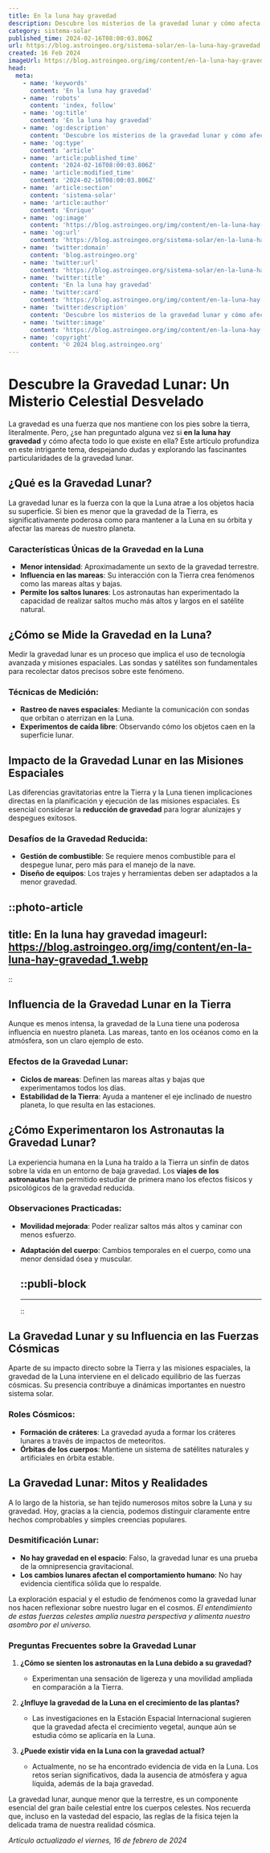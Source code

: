```yaml
---
title: En la luna hay gravedad
description: Descubre los misterios de la gravedad lunar y cómo afecta a la exploración espacial. Información esencial y fascinante.
category: sistema-solar
published_time: 2024-02-16T08:00:03.806Z
url: https://blog.astroingeo.org/sistema-solar/en-la-luna-hay-gravedad
created: 16 Feb 2024
imageUrl: https://blog.astroingeo.org/img/content/en-la-luna-hay-gravedad_1.webp
head:
  meta:
    - name: 'keywords'
      content: 'En la luna hay gravedad'
    - name: 'robots'
      content: 'index, follow'
    - name: 'og:title'
      content: 'En la luna hay gravedad'
    - name: 'og:description'
      content: 'Descubre los misterios de la gravedad lunar y cómo afecta a la exploración espacial. Información esencial y fascinante.'
    - name: 'og:type'
      content: 'article'
    - name: 'article:published_time'
      content: '2024-02-16T08:00:03.806Z'
    - name: 'article:modified_time'
      content: '2024-02-16T08:00:03.806Z'
    - name: 'article:section'
      content: 'sistema-solar'
    - name: 'article:author'
      content: 'Enrique'
    - name: 'og:image'
      content: 'https://blog.astroingeo.org/img/content/en-la-luna-hay-gravedad_1.webp'
    - name: 'og:url'
      content: 'https://blog.astroingeo.org/sistema-solar/en-la-luna-hay-gravedad'
    - name: 'twitter:domain'
      content: 'blog.astroingeo.org'
    - name: 'twitter:url'
      content: 'https://blog.astroingeo.org/sistema-solar/en-la-luna-hay-gravedad'
    - name: 'twitter:title'
      content: 'En la luna hay gravedad'
    - name: 'twitter:card'
      content: 'https://blog.astroingeo.org/img/content/en-la-luna-hay-gravedad_1.webp'
    - name: 'twitter:description'
      content: 'Descubre los misterios de la gravedad lunar y cómo afecta a la exploración espacial. Información esencial y fascinante.'
    - name: 'twitter:image'
      content: 'https://blog.astroingeo.org/img/content/en-la-luna-hay-gravedad_1.webp'
    - name: 'copyright'
      content: '© 2024 blog.astroingeo.org'
---
```

# Descubre la Gravedad Lunar: Un Misterio Celestial Desvelado

La gravedad es una fuerza que nos mantiene con los pies sobre la tierra, literalmente. Pero, ¿se han preguntado alguna vez si **en la luna hay gravedad** y cómo afecta todo lo que existe en ella? Este artículo profundiza en este intrigante tema, despejando dudas y explorando las fascinantes particularidades de la gravedad lunar.

## ¿Qué es la Gravedad Lunar?

La gravedad lunar es la fuerza con la que la Luna atrae a los objetos hacia su superficie. Si bien es menor que la gravedad de la Tierra, es significativamente poderosa como para mantener a la Luna en su órbita y afectar las mareas de nuestro planeta.

### Características Únicas de la Gravedad en la Luna
- **Menor intensidad**: Aproximadamente un sexto de la gravedad terrestre.
- **Influencia en las mareas**: Su interacción con la Tierra crea fenómenos como las mareas altas y bajas.
- **Permite los saltos lunares**: Los astronautas han experimentado la capacidad de realizar saltos mucho más altos y largos en el satélite natural.

## ¿Cómo se Mide la Gravedad en la Luna?

Medir la gravedad lunar es un proceso que implica el uso de tecnología avanzada y misiones espaciales. Las sondas y satélites son fundamentales para recolectar datos precisos sobre este fenómeno.

### Técnicas de Medición:
- **Rastreo de naves espaciales**: Mediante la comunicación con sondas que orbitan o aterrizan en la Luna.
- **Experimentos de caída libre**: Observando cómo los objetos caen en la superficie lunar.

## Impacto de la Gravedad Lunar en las Misiones Espaciales

Las diferencias gravitatorias entre la Tierra y la Luna tienen implicaciones directas en la planificación y ejecución de las misiones espaciales. Es esencial considerar la **reducción de gravedad** para lograr alunizajes y despegues exitosos.

### Desafíos de la Gravedad Reducida:
- **Gestión de combustible**: Se requiere menos combustible para el despegue lunar, pero más para el manejo de la nave.
- **Diseño de equipos**: Los trajes y herramientas deben ser adaptados a la menor gravedad.


::photo-article
---
title: En la luna hay gravedad
imageurl: https://blog.astroingeo.org/img/content/en-la-luna-hay-gravedad_1.webp
---
::


## Influencia de la Gravedad Lunar en la Tierra

Aunque es menos intensa, la gravedad de la Luna tiene una poderosa influencia en nuestro planeta. Las mareas, tanto en los océanos como en la atmósfera, son un claro ejemplo de esto.

### Efectos de la Gravedad Lunar:
- **Ciclos de mareas**: Definen las mareas altas y bajas que experimentamos todos los días.
- **Estabilidad de la Tierra**: Ayuda a mantener el eje inclinado de nuestro planeta, lo que resulta en las estaciones.

## ¿Cómo Experimentaron los Astronautas la Gravedad Lunar?

La experiencia humana en la Luna ha traído a la Tierra un sinfín de datos sobre la vida en un entorno de baja gravedad. Los **viajes de los astronautas** han permitido estudiar de primera mano los efectos físicos y psicológicos de la gravedad reducida.

### Observaciones Practicadas:
- **Movilidad mejorada**: Poder realizar saltos más altos y caminar con menos esfuerzo.
- **Adaptación del cuerpo**: Cambios temporales en el cuerpo, como una menor densidad ósea y muscular.


  ::publi-block
  ---
  ---
  ::
  
  
## La Gravedad Lunar y su Influencia en las Fuerzas Cósmicas

Aparte de su impacto directo sobre la Tierra y las misiones espaciales, la gravedad de la Luna interviene en el delicado equilibrio de las fuerzas cósmicas. Su presencia contribuye a dinámicas importantes en nuestro sistema solar.

### Roles Cósmicos:
- **Formación de cráteres**: La gravedad ayuda a formar los cráteres lunares a través de impactos de meteoritos.
- **Órbitas de los cuerpos**: Mantiene un sistema de satélites naturales y artificiales en órbita estable.

## La Gravedad Lunar: Mitos y Realidades

A lo largo de la historia, se han tejido numerosos mitos sobre la Luna y su gravedad. Hoy, gracias a la ciencia, podemos distinguir claramente entre hechos comprobables y simples creencias populares.

### Desmitificación Lunar:
- **No hay gravedad en el espacio**: Falso, la gravedad lunar es una prueba de la omnipresencia gravitacional.
- **Los cambios lunares afectan el comportamiento humano**: No hay evidencia científica sólida que lo respalde.

La exploración espacial y el estudio de fenómenos como la gravedad lunar nos hacen reflexionar sobre nuestro lugar en el cosmos. *El entendimiento de estas fuerzas celestes amplía nuestra perspectiva y alimenta nuestro asombro por el universo.*

### Preguntas Frecuentes sobre la Gravedad Lunar

1. **¿Cómo se sienten los astronautas en la Luna debido a su gravedad?**
   - Experimentan una sensación de ligereza y una movilidad ampliada en comparación a la Tierra.

2. **¿Influye la gravedad de la Luna en el crecimiento de las plantas?**
   - Las investigaciones en la Estación Espacial Internacional sugieren que la gravedad afecta el crecimiento vegetal, aunque aún se estudia cómo se aplicaría en la Luna.

3. **¿Puede existir vida en la Luna con la gravedad actual?**
   - Actualmente, no se ha encontrado evidencia de vida en la Luna. Los retos serían significativos, dada la ausencia de atmósfera y agua líquida, además de la baja gravedad.

La gravedad lunar, aunque menor que la terrestre, es un componente esencial del gran baile celestial entre los cuerpos celestes. Nos recuerda que, incluso en la vastedad del espacio, las reglas de la física tejen la delicada trama de nuestra realidad cósmica.

_Artículo actualizado el viernes, 16 de febrero de 2024_